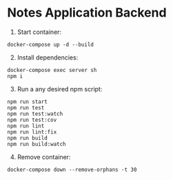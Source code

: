 # Notes Application Backend

1. Start container:

```
docker-compose up -d --build
```

2. Install dependencies:

```
docker-compose exec server sh
npm i
```

3. Run a any desired npm script:

```
npm run start
npm run test
npm run test:watch
npm run test:cov
npm run lint
npm run lint:fix
npm run build
npm run build:watch
```

4. Remove container:

```
docker-compose down --remove-orphans -t 30
```
